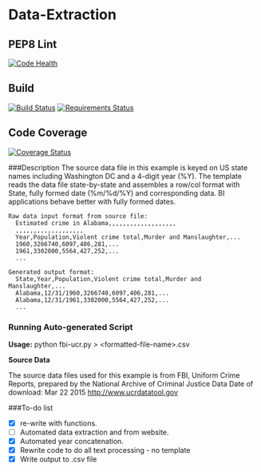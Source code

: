 # Data-Extraction

## PEP8 Lint
[![Code Health](https://landscape.io/github/mnatale/Data-Extraction/master/landscape.svg?style=plastic)](https://landscape.io/github/mnatale/Data-Extraction/master)

## Build
[![Build Status](https://travis-ci.org/mnatale/Data-Extraction.svg?branch=master)](https://travis-ci.org/mnatale/Data-Extraction)
[![Requirements Status](https://requires.io/github/mnatale/Data-Extraction/requirements.svg?branch=master)](https://requires.io/github/mnatale/Data-Extraction/requirements/?branch=master)
## Code Coverage
[![Coverage Status](https://coveralls.io/repos/github/mnatale/Data-Extraction/badge.svg?branch=master)](https://coveralls.io/github/mnatale/Data-Extraction?branch=master)

###Description
The source data file in this example is keyed on US state names including Washington DC and a 4-digit year (%Y). The template reads the data file state-by-state and assembles a row/col
format with State, fully formed date (%m/%d/%Y) and corresponding data. BI applications behave better with fully formed dates.

    Raw data input format from source file:
      Estimated crime in Alabama,,,,,,,,,,,,,,,,,,,
      ,,,,,,,,,,,,,,,,,,,
      Year,Population,Violent crime total,Murder and Manslaughter,...
      1960,3266740,6097,406,281,...
      1961,3302000,5564,427,252,...
      ...

    Generated output format:
      State,Year,Population,Violent crime total,Murder and Manslaughter,...
      Alabama,12/31/1960,3266740,6097,406,281,...
      Alabama,12/31/1961,3302000,5564,427,252,...
      ...

### Running Auto-generated Script
**Usage:** python fbi-ucr.py > &lt;formatted-file-name&gt;.csv

**Source Data**
    <p>The source data files used for this example is from FBI, Uniform Crime Reports, prepared by the National Archive of Criminal Justice Data Date of download: Mar 22 2015 http://www.ucrdatatool.gov</p>

###To-do list
- [x] re-write with functions.
- [ ] Automated data extraction and from website.
- [X] Automated year concatenation.
- [X] Rewrite code to do all text processing - no template
- [X] Write output to .csv file
